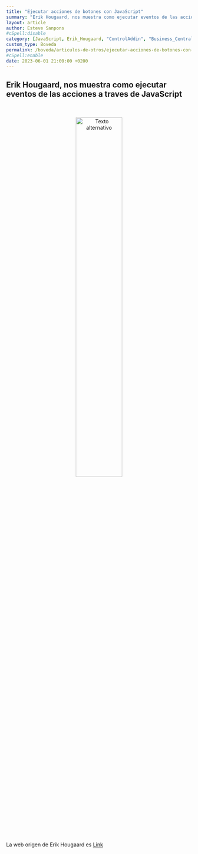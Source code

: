 ```yaml
---
title: "Ejecutar acciones de botones con JavaScript"
summary: "Erik Hougaard, nos muestra como ejecutar eventos de las acciones a traves de JavaScript"
layout: article
author: Esteve Sanpons
#cSpell:disable
category: [JavaScript, Erik_Hougaard, "ControlAddin", "Business_Central"]
custom_type: Boveda
permalink: /boveda/articulos-de-otros/ejecutar-acciones-de-botones-con-javascript
#cSpell:enable
date: 2023-06-01 21:00:00 +0200
---
```


## Erik Hougaard, nos muestra como ejecutar eventos de las acciones a traves de JavaScript

<br>
<br>

<div align="center">
  <a href="https://www.youtube.com/watch?v=ZzsnGZaD17A&list=PLnldREWlGR0tQlOW5D40ruNop7GJU6MIH&index=18">
    <img src="https://i.ytimg.com/vi/ZzsnGZaD17A/hqdefault.jpg?sqp=-oaymwEbCKgBEF5IVfKriqkDDggBFQAAiEIYAXABwAEG&rs=AOn4CLB917s8lczHBthGPPHahvfGu1V0CA" alt="Texto alternativo" width="50%" height="50%">
  </a>
</div>

La web origen de Erik Hougaard es [Link](https://www.hougaard.com/)
